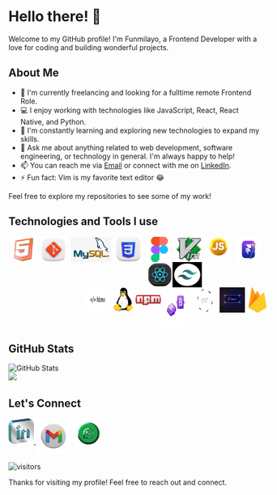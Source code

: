 # Hello there! 👋

Welcome to my GitHub profile! I'm Funmilayo, a Frontend Developer with a love for coding and building wonderful projects.

## About Me

- 🚀 I'm currently freelancing and looking for a fulltime remote Frontend Role.
- 💻 I enjoy working with technologies like JavaScript, React, React Native, and Python.
- 🌱 I'm constantly learning and exploring new technologies to expand my skills.
- 💬 Ask me about anything related to web development, software engineering, or technology in general. I'm always happy to help!
- 📫 You can reach me via [Email](mailto:fayemi.funmilayo55@gmail.con) or connect with me on [LinkedIn](https://www.linkedin.com/in/yourprofile).
- ⚡ Fun fact: Vim is my favorite text editor 😂




Feel free to explore my repositories to see some of my work!

## Technologies and Tools I use 


<div align="center" style="display: flex; justify-content: space-around; ">
<img src="images/htmlr.png" width="50" height="50">
<img src="images/git.png" width="50" height="50">
<img src="images/mysql.png" width="80" height="50">
<img src="images/css_icon.png" width="50" height="50">
<img src="images/figma.svg" width="50" height="50">
<img src="images/vimr.png" width="50" height="50">
<img src="images/js_rounded.png" width="50" height="40">
<img src="images/framer_motion.png" width="50" height="50">


</div>


<div align="center" style="display: flex;  place-self:center; margin-left:30%;">
<img src="images/react_glossy-removebg-preview.png" width="50" height="50" style="border-radius:50%;">
<img src="images/tailwind.png" width="58" height="50">
  
</div>

   <div align="center" style="display: flex;  place-self:center; margin-left:30%;">
<img src="images/htmx.png" width="50" height="50" style="border-radius:50%;">
<img src="images/linuxr.png" width="80" height="50" style="border-radius:50%;">
<img src="images/npmr.png" width="50" height="50" style="border-radius:50%;">
<img src="images/bootstrap_icon.png" width="58" height="80">
<img src="images/nextjs-removebg-preview.png" width="58" height="50">
<img src="images/shadcn.jfif" width="50" height="50">
<img src="images/firebaser.png" width="50" height="50">

</div>



## GitHub Stats

![GitHub Stats](https://github-readme-stats.vercel.app/api?username=Debbie-alt&show_icons=true&theme=github)<br>
<img  src="https://streak-stats.demolab.com/?user=Debbie-alt&count_private=true&theme=dark&border_radius=10" width="48%" >


   ## Let's Connect
 <div align="center" style="display:flex;">

 <a href="https://www.linkedin.com/in/funmilayo-fayemi-7112ab272" target=_blank>
 <img  src="images/linkedin2.png" width="50">&nbsp; 
 <a href="mailto:funmmy565@gmail.com" target=_blank>
 <img  src="images/gmailorig.png" width="70">
 </a>&nbsp; 
 <a href="mailto:funmmy565@gmail.com" target=_blank>
 <img  src="images/wats3-removebg-preview.png" width="60">
  
 </a>
 </div>


<!-- - LinkedIn: [My LinkedIn](https://www.linkedin.com/in/yourprofile)
- Website: [Funmi's Portfolio](https://funmi-folio.vercel.app)
- Twitter: [See Me on Twitter](https://twitter.com/Funmi565) -->

![visitors](https://komarev.com/ghpvc/?username=Debbie-alt&color=green)

Thanks for visiting my profile! Feel free to reach out and connect.
